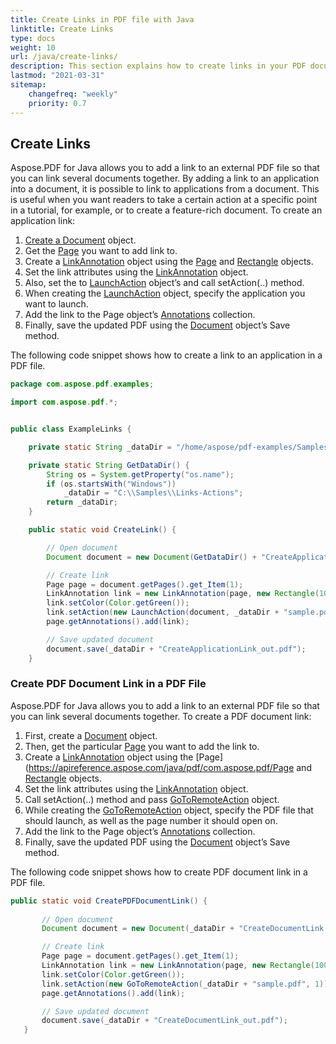 ```yaml
---
title: Create Links in PDF file with Java
linktitle: Create Links
type: docs
weight: 10
url: /java/create-links/
description: This section explains how to create links in your PDF document with Java. 
lastmod: "2021-03-31"
sitemap:
    changefreq: "weekly"
    priority: 0.7
---
```


## Create Links

Aspose.PDF for Java allows you to add a link to an external PDF file so that you can link several documents together.
By adding a link to an application into a document, it is possible to link to applications from a document. This is useful when you want readers to take a certain action at a specific point in a tutorial, for example, or to create a feature-rich document. To create an application link:

1. [Create a Document](https://apireference.aspose.com/java/pdf/com.aspose.pdf/Document) object.
1. Get the [Page](https://apireference.aspose.com/java/pdf/com.aspose.pdf/Page) you want to add link to.
1. Create a [LinkAnnotation](https://apireference.aspose.com/pdf/java/com.aspose.pdf/linkannotation) object using the [Page](https://apireference.aspose.com/java/pdf/com.aspose.pdf/Page) and [Rectangle](https://apireference.aspose.com/java/pdf/com.aspose.pdf/Rectangle) objects.
1. Set the link attributes using the [LinkAnnotation](https://apireference.aspose.com/pdf/java/com.aspose.pdf/linkannotation) object.
1. Also, set the to [LaunchAction](https://apireference.aspose.com/pdf/java/com.aspose.pdf/LaunchAction) object’s and call setAction(..) method.
1. When creating the [LaunchAction](https://apireference.aspose.com/pdf/java/com.aspose.pdf/LaunchAction) object, specify the application you want to launch.
1. Add the link to the Page object’s [Annotations](https://apireference.aspose.com/pdf/java/com.aspose.pdf/AnnotationCollection) collection.
1. Finally, save the updated PDF using the [Document](https://apireference.aspose.com/java/pdf/com.aspose.pdf/Document) object’s Save method.

The following code snippet shows how to create a link to an application in a PDF file.

```java
package com.aspose.pdf.examples;

import com.aspose.pdf.*;


public class ExampleLinks {

    private static String _dataDir = "/home/aspose/pdf-examples/Samples/";

    private static String GetDataDir() {
        String os = System.getProperty("os.name");
        if (os.startsWith("Windows"))
            _dataDir = "C:\\Samples\\Links-Actions";
        return _dataDir;
    }

    public static void CreateLink() {

        // Open document      
        Document document = new Document(GetDataDir() + "CreateApplicationLink.pdf");

        // Create link
        Page page = document.getPages().get_Item(1);
        LinkAnnotation link = new LinkAnnotation(page, new Rectangle(100, 200, 300, 300));
        link.setColor(Color.getGreen());
        link.setAction(new LaunchAction(document, _dataDir + "sample.pdf"));
        page.getAnnotations().add(link);

        // Save updated document
        document.save(_dataDir + "CreateApplicationLink_out.pdf");
    }
```

### Create PDF Document Link in a PDF File

Aspose.PDF for Java allows you to add a link to an external PDF file so that you can link several documents together. To create a PDF document link:

1. First, create a [Document](https://apireference.aspose.com/java/pdf/com.aspose.pdf/Document) object.
1. Then, get the particular [Page](https://apireference.aspose.com/java/pdf/com.aspose.pdf/Page) you want to add the link to.
1. Create a [LinkAnnotation](https://apireference.aspose.com/pdf/java/com.aspose.pdf/linkannotation) object using the [Page](https://apireference.aspose.com/java/pdf/com.aspose.pdf/Page and [Rectangle](https://apireference.aspose.com/java/pdf/com.aspose.pdf/Rectangle) objects.
1. Set the link attributes using the [LinkAnnotation](https://apireference.aspose.com/pdf/java/com.aspose.pdf/linkannotation) object.
1. Call setAction(..) method and pass [GoToRemoteAction](https://apireference.aspose.com/pdf/java/com.aspose.pdf/GoToRemoteAction) object.
1. While creating the [GoToRemoteAction](https://apireference.aspose.com/pdf/java/com.aspose.pdf/GoToRemoteAction) object, specify the PDF file that should launch, as well as the page number it should open on.
1. Add the link to the Page object’s [Annotations](https://apireference.aspose.com/pdf/java/com.aspose.pdf/AnnotationCollection) collection.
1. Finally, save the updated PDF using the [Document](https://apireference.aspose.com/java/pdf/com.aspose.pdf/Document) object’s Save method.

The following code snippet shows how to create PDF document link in a PDF file.

 ```java
public static void CreatePDFDocumentLink() {
        
        // Open document                
        Document document = new Document(_dataDir + "CreateDocumentLink.pdf");

        // Create link
        Page page = document.getPages().get_Item(1);
        LinkAnnotation link = new LinkAnnotation(page, new Rectangle(100, 200, 300, 300));
        link.setColor(Color.getGreen());
        link.setAction(new GoToRemoteAction(_dataDir + "sample.pdf", 1));
        page.getAnnotations().add(link);

        // Save updated document
        document.save(_dataDir + "CreateDocumentLink_out.pdf");
    }
```